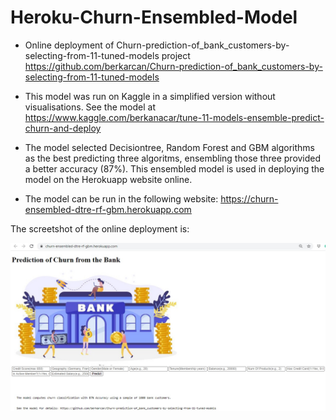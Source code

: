 # Heroku-Churn-Ensembled-Model
* Online deployment of Churn-prediction-of_bank_customers-by-selecting-from-11-tuned-models project
https://github.com/berkarcan/Churn-prediction-of_bank_customers-by-selecting-from-11-tuned-models
* This model was run on Kaggle in a simplified version without visualisations. See the model at https://www.kaggle.com/berkanacar/tune-11-models-ensemble-predict-churn-and-deploy
* The model selected Decisiontree, Random Forest and GBM algorithms as the best predicting three algoritms, ensembling those three provided a better accuracy (87%). This ensembled model is used in deploying the model on the Herokuapp website online.

* The model can be run in the following website:
https://churn-ensembled-dtre-rf-gbm.herokuapp.com

The screetshot of the online deployment is:

![](heroku_web.jpg)

